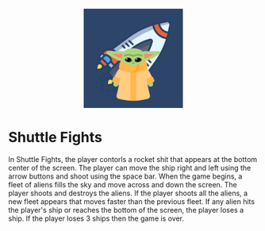<p align="center">
  <img width="200" src="images/Untitled design.png">
</p>

# Shuttle Fights
In Shuttle Fights, the player contorls a rocket shit that appears at the bottom center of the screen. The player can move the ship right and left using the arrow buttons and shoot using the space bar. When the game begins, a fleet of aliens fills the sky and move across and down the screen. The player shoots and destroys the aliens. If the player shoots all the aliens, a new fleet appears that moves faster than the previous fleet. If any alien hits the player's ship or reaches the bottom of the screen, the player loses a ship. If the player loses 3 ships then the game is over.
